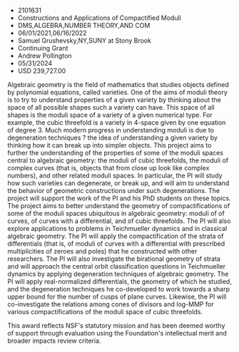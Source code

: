 
* 2101631
* Constructions and Applications of Compactified Moduli
* DMS,ALGEBRA,NUMBER THEORY,AND COM
* 06/01/2021,06/16/2022
* Samuel Grushevsky,NY,SUNY at Stony Brook
* Continuing Grant
* Andrew Pollington
* 05/31/2024
* USD 239,727.00

Algebraic geometry is the field of mathematics that studies objects defined by
polynomial equations, called varieties. One of the aims of moduli theory is to
try to understand properties of a given variety by thinking about the space of
all possible shapes such a variety can have. This space of all shapes is the
moduli space of a variety of a given numerical type. For example, the cubic
threefold is a variety in 4-space given by one equation of degree 3. Much modern
progress in understanding moduli is due to degeneration techniques ? the idea of
understanding a given variety by thinking how it can break up into simpler
objects. This project aims to further the understanding of the properties of
some of the moduli spaces central to algebraic geometry: the moduli of cubic
threefolds, the moduli of complex curves (that is, objects that from close up
look like complex numbers), and other related moduli spaces. In particular, the
PI will study how such varieties can degenerate, or break up, and will aim to
understand the behavior of geometric constructions under such degenerations. The
project will support the work of the PI and his PhD students on these topics.
The project aims to better understand the geometry of compactifications of some
of the moduli spaces ubiquitous in algebraic geometry: moduli of of curves, of
curves with a differential, and of cubic threefolds. The PI will also explore
applications to problems in Teichmueller dynamics and in classical algebraic
geometry. The PI will apply the compactification of the strata of differentials
(that is, of moduli of curves with a differential with prescribed multiplicities
of zeroes and poles) that he constructed with other researchers. The PI will
also investigate the birational geometry of strata and will approach the central
orbit classification questions in Teichmueller dynamics by applying degeneration
techniques of algebraic geometry. The PI will apply real-normalized
differentials, the geometry of which he studied, and the degeneration techniques
he co-developed to work towards a sharp upper bound for the number of cusps of
plane curves. Likewise, the PI will co-investigate the relations among cones of
divisors and log-MMP for various compactifications of the moduli space of cubic
threefolds.

This award reflects NSF's statutory mission and has been deemed worthy of
support through evaluation using the Foundation's intellectual merit and broader
impacts review criteria.
